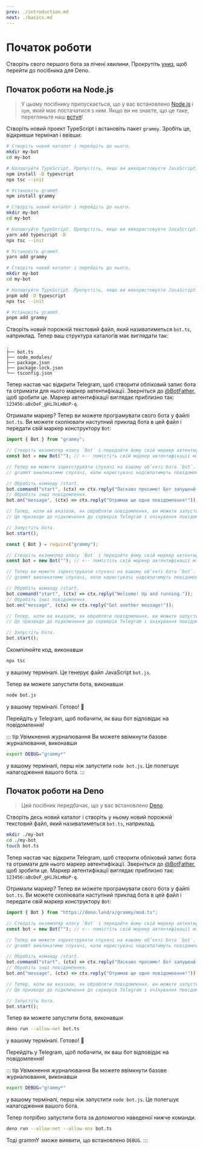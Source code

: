 ```yaml
---
prev: ./introduction.md
next: ./basics.md
---
```


# Початок роботи

Створіть свого першого бота за лічені хвилини. Прокрутіть [униз](#початок-роботи-на-deno), щоб перейти до посібника для Deno.

## Початок роботи на Node.js

> У цьому посібнику припускається, що у вас встановлено [Node.js](https://nodejs.org) і `npm`, який має постачатися з ним.
> Якщо ви не знаєте, що це таке, перегляньте наш [вступ](./introduction.md)!

Створіть новий проект TypeScript і встановіть пакет `grammy`.
Зробіть це, відкривши термінал і ввівши:

<CodeGroup>
 <CodeGroupItem title="NPM" active>

```sh
# Створіть новий каталог і перейдіть до нього.
mkdir my-bot
cd my-bot

# Налаштуйте TypeScript. Пропустіть, якщо ви використовуєте JavaScript.
npm install -D typescript
npx tsc --init

# Установіть grammY.
npm install grammy
```

</CodeGroupItem>
 <CodeGroupItem title="Yarn">

```sh
# Створіть новий каталог і перейдіть до нього.
mkdir my-bot
cd my-bot

# Налаштуйте TypeScript. Пропустіть, якщо ви використовуєте JavaScript.
yarn add typescript -D
npx tsc --init

# Установіть grammY.
yarn add grammy
```

</CodeGroupItem>
  <CodeGroupItem title="pnpm">

```sh
# Створіть новий каталог і перейдіть до нього.
mkdir my-bot
cd my-bot

# Налаштуйте TypeScript. Пропустіть, якщо ви використовуєте JavaScript.
pnpm add -D typescript
npx tsc --init

# Установіть grammY.
pnpm add grammy
```

</CodeGroupItem>
</CodeGroup>

Створіть новий порожній текстовий файл, який називатиметься `bot.ts`, наприклад.
Тепер ваш структура каталогів має виглядати так:

```asciiart:no-line-numbers
.
├── bot.ts
├── node_modules/
├── package.json
├── package-lock.json
└── tsconfig.json
```

Тепер настав час відкрити Telegram, щоб створити обліковий запис бота та отримати для нього маркер автентифікації.
Зверніться до [@BotFather](https://t.me/BotFather), щоб зробити це.
Маркер автентифікації виглядає приблизно так: `123456:aBcDeF_gHiJkLmNoP-q`.

Отримали маркер? Тепер ви можете програмувати свого бота у файлі `bot.ts`.
Ви можете скопіювати наступний приклад бота в цей файл і передати свій маркер конструктору `Bot`:

<CodeGroup>
 <CodeGroupItem title="TypeScript" active>

```ts
import { Bot } from "grammy";

// Створіть екземпляр класу `Bot` і передайте йому свій маркер автентифікації.
const bot = new Bot(""); // <-- помістіть свій маркер автентифікації між ""

// Тепер ви можете зареєструвати слухачі на вашому об’єкті бота `bot`.
// grammY викликатиме слухачі, коли користувачі надсилатимуть повідомлення вашому боту.

// Обробіть команду /start.
bot.command("start", (ctx) => ctx.reply("Ласкаво просимо! Бот запущенй."));
// Обробіть інші повідомлення.
bot.on("message", (ctx) => ctx.reply("Отримав ще одне повідомлення!"));

// Тепер, коли ви вказали, як обробляти повідомлення, ви можете запустити свого бота.
// Це призведе до підключення до серверів Telegram і очікування повідомлень.

// Запустіть бота.
bot.start();
```

</CodeGroupItem>
 <CodeGroupItem title="JavaScript">

```js
const { Bot } = require("grammy");

// Створіть екземпляр класу `Bot` і передайте йому свій маркер автентифікації.
const bot = new Bot(""); // <-- помістіть свій маркер автентифікації між ""

// Тепер ви можете зареєструвати слухачі на вашому об’єкті бота `bot`.
// grammY викликатиме слухачі, коли користувачі надсилатимуть повідомлення вашому боту.

// Обробіть команду /start.
bot.command("start", (ctx) => ctx.reply("Welcome! Up and running."));
// Обробіть інші повідомлення.
bot.on("message", (ctx) => ctx.reply("Got another message!"));

// Тепер, коли ви вказали, як обробляти повідомлення, ви можете запустити свого бота.
// Це призведе до підключення до серверів Telegram і очікування повідомлень.

// Запустіть бота.
bot.start();
```

</CodeGroupItem>
</CodeGroup>

Скомпілюйте код, виконавши

```sh
npx tsc
```

у вашому терміналі.
Це генерує файл JavaScript `bot.js`.

Тепер ви можете запустити бота, виконавши

```sh
node bot.js
```

у вашому терміналі.
Готово! :tada:

Перейдіть у Telegram, щоб побачити, як ваш бот відповідає на повідомлення!

::: tip Увімкнення журналювання
Ви можете ввімкнути базове журналювання, виконавши

```sh
export DEBUG="grammy*"
```

у вашому терміналі, перш ніж запустити `node bot.js`.
Це полегшує налагодження вашого бота.
:::

## Початок роботи на Deno

> Цей посібник передбачає, що у вас встановлено [Deno](https://deno.land).

Створіть десь новий каталог і створіть у ньому новий порожній текстовий файл, який називатиметься `bot.ts`, наприклад.

```sh
mkdir ./my-bot
cd ./my-bot
touch bot.ts
```

Тепер настав час відкрити Telegram, щоб створити обліковий запис бота та отримати для нього маркер автентифікації.
Зверніться до [@BotFather](https://t.me/BotFather), щоб зробити це.
Маркер автентифікації виглядає приблизно так: `123456:aBcDeF_gHiJkLmNoP-q`.

Отримали маркер? Тепер ви можете програмувати свого бота у файлі `bot.ts`.
Ви можете скопіювати наступний приклад бота в цей файл і передати свій маркер конструктору `Bot`:

```ts
import { Bot } from "https://deno.land/x/grammy/mod.ts";

// Створіть екземпляр класу `Bot` і передайте йому свій маркер автентифікації.
const bot = new Bot(""); // <-- помістіть свій маркер автентифікації між ""

// Тепер ви можете зареєструвати слухачі на вашому об’єкті бота `bot`.
// grammY викликатиме слухачі, коли користувачі надсилатимуть повідомлення вашому боту.

// Обробіть команду /start.
bot.command("start", (ctx) => ctx.reply("Ласкаво просимо! Бот запущенй."));
// Обробіть інші повідомлення.
bot.on("message", (ctx) => ctx.reply("Отримав ще одне повідомлення!"));

// Тепер, коли ви вказали, як обробляти повідомлення, ви можете запустити свого бота.
// Це призведе до підключення до серверів Telegram і очікування повідомлень.

// Запустіть бота.
bot.start();
```

Тепер ви можете запустити бота, виконавши

```sh
deno run --allow-net bot.ts
```

у вашому терміналі.
Готово! :tada:

Перейдіть у Telegram, щоб побачити, як ваш бот відповідає на повідомлення!

::: tip Увімкнення журналювання
Ви можете ввімкнути базове журналювання, виконавши

```sh
export DEBUG="grammy*"
```

у вашому терміналі, перш ніж запустити `node bot.js`.
Це полегшує налагодження вашого бота.

Тепер потрібно запустити бота за допомогою наведеної нижче команди.

```sh
deno run --allow-net --allow-env bot.ts
```

Тоді grammY зможе виявити, що встановлено `DEBUG`.
:::
